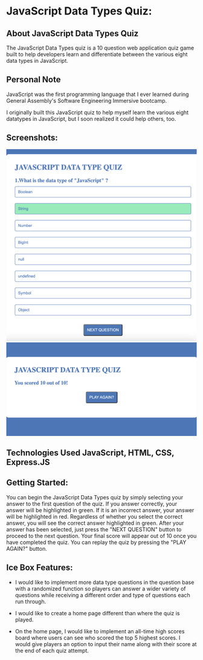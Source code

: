# **JavaScript Data Types Quiz:** 

## **About JavaScript Data Types Quiz**

The JavaScript Data Types quiz is a 10 question web application quiz game built to help developers learn and differentiate between the various eight data types in JavaScript. 

## **Personal Note**

JavaScript was the first programming language that I ever learned during General Assembly's Software Engineering Immersive bootcamp.

I originally built this JavaScript quiz to help myself learn the various eight datatypes in JavaScript, but I soon realized it could help others, too.

## **Screenshots**:

![Home page](image-1.png)
![Final score](image.png)

## **Technologies Used** JavaScript, HTML, CSS, Express.JS

## **Getting Started**: 

You can begin the JavaScript Data Types quiz by simply selecting your answer to the first question of the quiz. If you answer correctly, your answer will be highlighted in green. If it is an incorrect answer, your answer will be highlighted in red. Regardless of whether you select the correct answer, you will see the correct answer highlighted in green. After your answer has been selected, just press the "NEXT QUESTION" button to proceed to the next question. Your final score will appear out of 10 once you have completed the quiz. You can replay the quiz by pressing the "PLAY AGAIN?" button.

## **Ice Box Features**:

- I would like to implement more data type questions in the question base with a randomized function so players can answer a wider variety of questions while receiving a different order and type of questions each run through.

- I would like to create a home page different than where the quiz is played.

- On the home page, I would like to implement an all-time high scores board where users can see who scored the top 5 highest scores. I would give players an option to input their name along with their score at the end of each quiz attempt.

